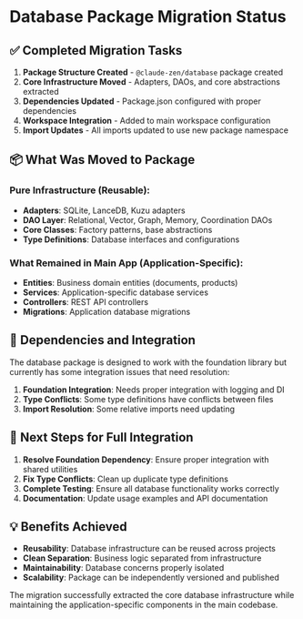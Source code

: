 # Database Package Migration Status

## ✅ Completed Migration Tasks

1. **Package Structure Created** - `@claude-zen/database` package created
2. **Core Infrastructure Moved** - Adapters, DAOs, and core abstractions extracted
3. **Dependencies Updated** - Package.json configured with proper dependencies
4. **Workspace Integration** - Added to main workspace configuration
5. **Import Updates** - All imports updated to use new package namespace

## 📦 What Was Moved to Package

### Pure Infrastructure (Reusable):
- **Adapters**: SQLite, LanceDB, Kuzu adapters
- **DAO Layer**: Relational, Vector, Graph, Memory, Coordination DAOs
- **Core Classes**: Factory patterns, base abstractions
- **Type Definitions**: Database interfaces and configurations

### What Remained in Main App (Application-Specific):
- **Entities**: Business domain entities (documents, products)
- **Services**: Application-specific database services
- **Controllers**: REST API controllers
- **Migrations**: Application database migrations

## 🔧 Dependencies and Integration

The database package is designed to work with the foundation library but currently has some integration issues that need resolution:

1. **Foundation Integration**: Needs proper integration with logging and DI
2. **Type Conflicts**: Some type definitions have conflicts between files
3. **Import Resolution**: Some relative imports need updating

## 🚀 Next Steps for Full Integration

1. **Resolve Foundation Dependency**: Ensure proper integration with shared utilities
2. **Fix Type Conflicts**: Clean up duplicate type definitions
3. **Complete Testing**: Ensure all database functionality works correctly
4. **Documentation**: Update usage examples and API documentation

## 💡 Benefits Achieved

- **Reusability**: Database infrastructure can be reused across projects
- **Clean Separation**: Business logic separated from infrastructure
- **Maintainability**: Database concerns properly isolated
- **Scalability**: Package can be independently versioned and published

The migration successfully extracted the core database infrastructure while maintaining the application-specific components in the main codebase.